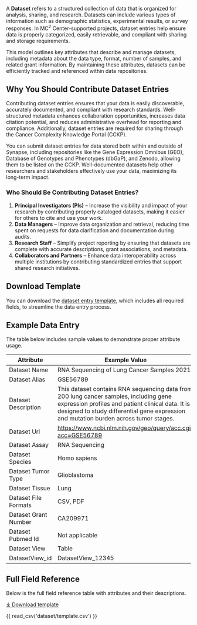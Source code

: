 A **Dataset** refers to a structured collection of data that is organized for analysis, sharing, and research. Datasets can include various types of information such as demographic statistics, experimental results, or survey responses. In  MC<sup>2</sup> Center-supported projects, dataset entries help ensure data is properly categorized, easily retrievable, and compliant with sharing and storage requirements.

This model outlines key attributes that describe and manage datasets, including metadata about the data type, format, number of samples, and related grant information. By maintaining these attributes, datasets can be efficiently tracked and referenced within data repositories.

## **Why You Should Contribute Dataset Entries**
Contributing dataset entries ensures that your data is easily discoverable, accurately documented, and compliant with research standards. Well-structured metadata enhances collaboration opportunities, increases data citation potential, and reduces administrative overhead for reporting and compliance. Additionally, dataset entries are required for sharing through the Cancer Complexity Knowledge Portal (CCKP).

You can submit dataset entries for data stored both within and outside of Synapse, including repositories like the Gene Expression Omnibus (GEO), Database of Genotypes and Phenotypes (dbGaP), and Zenodo, allowing them to be listed on the CCKP. Well-documented datasets help other researchers and stakeholders effectively use your data, maximizing its long-term impact.


### **Who Should Be Contributing Dataset Entries?**
1. **Principal Investigators (PIs)** – Increase the visibility and impact of your research by contributing properly cataloged datasets, making it easier for others to cite and use your work.  
2. **Data Managers** – Improve data organization and retrieval, reducing time spent on requests for data clarification and documentation during audits.  
3. **Research Staff** – Simplify project reporting by ensuring that datasets are complete with accurate descriptions, grant associations, and metadata.  
4. **Collaborators and Partners** – Enhance data interoperability across multiple institutions by contributing standardized entries that support shared research initiatives. 


## Download Template
You can download the [dataset entry template](https://github.com/mc2-center/data-models/raw/main/templates/DatasetView.csv), which includes all required fields, to streamline the data entry process.

## Example Data Entry
The table below includes sample values to demonstrate proper attribute usage.

| **Attribute**           | **Example Value**                                                                                       |
|-------------------------|---------------------------------------------------------------------------------------------------------|
| Dataset Name            | RNA Sequencing of Lung Cancer Samples 2021                                                                                   |
| Dataset Alias           | GSE56789                                                                                             |
| Dataset Description     | This dataset contains RNA sequencing data from 200 lung cancer samples, including gene expression profiles and patient clinical data. It is designed to study differential gene expression and mutation burden across tumor stages.             |
| Dataset Url             | https://www.ncbi.nlm.nih.gov/geo/query/acc.cgi?acc=GSE56789                                    |
| Dataset Assay           | RNA Sequencing                                                                                                    |
| Dataset Species         | Homo sapiens                                                                                                   |
| Dataset Tumor Type      | Glioblastoma                                                                                          |
| Dataset Tissue          | Lung                                                                                          |
| Dataset File Formats    | CSV, PDF                                                                                                |
| Dataset Grant Number    | CA209971                                                                                                |
| Dataset Pubmed Id       | Not applicable                                                                                          |
| Dataset View            | Table                                                                                                   |
| DatasetView_id          | DatasetView_12345                                                                                       |



## Full Field Reference

Below is the full field reference table with attributes and their descriptions.

[⤓ Download template](https://github.com/mc2-center/data-models/raw/main/templates/DatasetView.csv)

{{ read_csv('dataset/template.csv') }}
